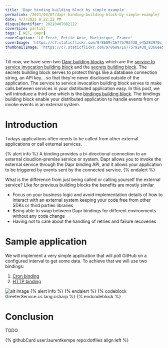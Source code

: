 ```yaml
---
title: 'Dapr binding building block by simple example'
permalink: /2021/04/07/dapr-binding-building-block-by-simple-example/
date: 4/7/2021 8:22:22 PM
disqusIdentifier: 20210407082222
coverSize: partial
tags: [.NET, Dapr]
coverCaption: 'LO Ferré, Petite Anse, Martinique, France'
coverImage: 'https://c7.staticflickr.com/9/8689/16775792438_e45283970c_h.jpg'
thumbnailImage: 'https://c7.staticflickr.com/9/8689/16775792438_8366ee5732_q.jpg'
---
```

Till now, we have seen two [Dapr building blocks](https://laurentkempe.com/tags/Dapr/) which are the [service to service invocation building block](https://docs.dapr.io/developing-applications/building-blocks/service-invocation/service-invocation-overview/) and the [secrets building block](https://docs.dapr.io/developing-applications/building-blocks/secrets/secrets-overview/). The secrets building block serves to protect things like a database connection string, an API key... so that they're never disclosed outside of the application. The service to service invocation building block serves to make calls between services in your distributed application easy. In this post, we will introduce a third one which is the [bindings building block](https://docs.dapr.io/developing-applications/building-blocks/bindings/bindings-overview/). The bindings building block enable your distributed application to handle events from or invoke events in an external system.
<!-- more -->
# Introduction

Todays applications often needs to be called from other external applications or call external services.

{% alert info %}
A binding provides a bi-directional connection to an external cloud/on-premise service or system. Dapr allows you to invoke the external service through the Dapr binding API, and it allows your application to be triggered by events sent by the connected service.
{% endalert %}

What is the difference from just being called or calling yourself the external service? Like for previous building blocks the benefits are mostly similar
<p></p>

* Focus on your business logic and avoid implementation details of how to interact with an external system keeping your code free from other SDKs or third parties libraries
* Being able to swap between Dapr bindings for different environments without any code change
* Having not to care about the handling of retries and failure recoveries

# Sample application

We will implement a very simple application that will poll GitHub on a configured interval to get some data. To achieve that we will use two bindings:

1. [Cron binding](https://docs.dapr.io/reference/components-reference/supported-bindings/cron/)
1. [HTTP binding](https://docs.dapr.io/reference/components-reference/supported-bindings/http/)



![alt image](https://live.staticflickr.com/65535/49566323082_e1817988c2_c.jpg)
{% alert info %}
{% endalert %}
{% codeblock GreeterService.cs lang:csharp %}
{% endcodeblock %}
# Conclusion
TODO
<p></p>
{% githubCard user:laurentkempe repo:dotfiles align:left %}

